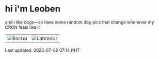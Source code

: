 # hi i'm Leoben

and i like dogs—so have some random dog pics that change whenever my CRON feels like it

|  |  |
|--------|----------|
| ![Borzoi](https://random-dog-vercel.vercel.app/api/random-borzoi?v=1751411685) | ![Labrador](https://random-dog-vercel.vercel.app/api/random-labrador?v=1751411685) |

Last updated: 2025-07-02 07:14 PHT
